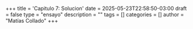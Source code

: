 +++
title = 'Capitulo 7: Solucion'
date = 2025-05-23T22:58:50-03:00
draft = false
type = "ensayo"
description = ""
tags = []
categories = []
author = "Matías Collado"
+++

